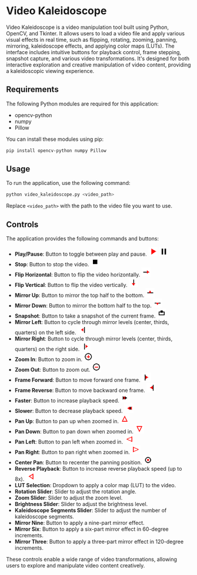# Video Kaleidoscope

Video Kaleidoscope is a video manipulation tool built using Python, OpenCV, and Tkinter. It allows users to load a video file and apply various visual effects in real time, such as flipping, rotating, zooming, panning, mirroring, kaleidoscope effects, and applying color maps (LUTs). The interface includes intuitive buttons for playback control, frame stepping, snapshot capture, and various video transformations. It's designed for both interactive exploration and creative manipulation of video content, providing a kaleidoscopic viewing experience.

## Requirements

The following Python modules are required for this application:
- opencv-python
- numpy
- Pillow

You can install these modules using pip:
```sh
pip install opencv-python numpy Pillow
```

## Usage

To run the application, use the following command:
```sh
python video_kaleidoscope.py <video_path>
```
Replace `<video_path>` with the path to the video file you want to use.

## Controls

The application provides the following commands and buttons:

- **Play/Pause**: Button to toggle between play and pause. [![Play Button](icons/play_button.png)](icons/play_button.png) [![Pause Button](icons/pause_button.png)](icons/pause_button.png)
- **Stop**: Button to stop the video. [![Stop Button](icons/stop_button.png)](icons/stop_button.png)
- **Flip Horizontal**: Button to flip the video horizontally. [![Flip Horizontal](icons/flip_horizontal.png)](icons/flip_horizontal.png)
- **Flip Vertical**: Button to flip the video vertically. [![Flip Vertical](icons/flip_vertical.png)](icons/flip_vertical.png)
- **Mirror Up**: Button to mirror the top half to the bottom. [![Mirror Up](icons/mirror_up.png)](icons/mirror_up.png)
- **Mirror Down**: Button to mirror the bottom half to the top. [![Mirror Down](icons/mirror_down.png)](icons/mirror_down.png)
- **Snapshot**: Button to take a snapshot of the current frame. [![Snapshot Button](icons/snapshot_button.png)](icons/snapshot_button.png)
- **Mirror Left**: Button to cycle through mirror levels (center, thirds, quarters) on the left side. [![Mirror Left](icons/mirror_left.png)](icons/mirror_left.png)
- **Mirror Right**: Button to cycle through mirror levels (center, thirds, quarters) on the right side. [![Mirror Right](icons/mirror_right.png)](icons/mirror_right.png)
- **Zoom In**: Button to zoom in. [![Zoom In](icons/zoom_in.png)](icons/zoom_in.png)
- **Zoom Out**: Button to zoom out. [![Zoom Out](icons/zoom_out.png)](icons/zoom_out.png)
- **Frame Forward**: Button to move forward one frame. [![Frame Forward](icons/frame_forward.png)](icons/frame_forward.png)
- **Frame Reverse**: Button to move backward one frame. [![Frame Reverse](icons/frame_reverse.png)](icons/frame_reverse.png)
- **Faster**: Button to increase playback speed. [![Faster](icons/faster.png)](icons/faster.png)
- **Slower**: Button to decrease playback speed. [![Slower](icons/slower.png)](icons/slower.png)
- **Pan Up**: Button to pan up when zoomed in. [![Pan Up](icons/pan_up.png)](icons/pan_up.png)
- **Pan Down**: Button to pan down when zoomed in. [![Pan Down](icons/pan_down.png)](icons/pan_down.png)
- **Pan Left**: Button to pan left when zoomed in. [![Pan Left](icons/pan_left.png)](icons/pan_left.png)
- **Pan Right**: Button to pan right when zoomed in. [![Pan Right](icons/pan_right.png)](icons/pan_right.png)
- **Center Pan**: Button to recenter the panning position. [![Center Pan](icons/pan_center.png)](icons/pan_center.png)
- **Reverse Playback**: Button to increase reverse playback speed (up to 8x). [![Reverse Playback](icons/reverse_playback.png)](icons/reverse_playback.png)
- **LUT Selection**: Dropdown to apply a color map (LUT) to the video.
- **Rotation Slider**: Slider to adjust the rotation angle.
- **Zoom Slider**: Slider to adjust the zoom level.
- **Brightness Slider**: Slider to adjust the brightness level.
- **Kaleidoscope Segments Slider**: Slider to adjust the number of kaleidoscope segments.
- **Mirror Nine**: Button to apply a nine-part mirror effect.
- **Mirror Six**: Button to apply a six-part mirror effect in 60-degree increments.
- **Mirror Three**: Button to apply a three-part mirror effect in 120-degree increments.

These controls enable a wide range of video transformations, allowing users to explore and manipulate video content creatively.


